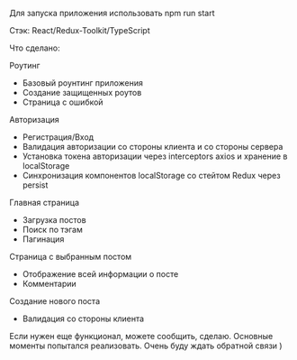 Для запуска приложения использовать npm run start

Стэк: React/Redux-Toolkit/TypeScript

Что сделано: 

Роутинг
<ul>
<li>Базовый роунтинг приложения</li>
<li>Создание защищенных роутов</li>
<li>Страница с ошибкой</li>
</ul>

Авторизация 
<ul>
<li>Регистрация/Вход</li>
<li>Валидация авторизации со стороны клиента и со стороны сервера</li>
<li>Установка токена авторизации через interceptors axios и хранение в localStorage </li>
<li>Синхронизация компонентов localStorage со стейтом Redux через persist </li>
</ul>

Главная страница
<ul>
<li>Загрузка постов</li>
<li>Поиск по тэгам</li>
<li>Пагинация</li>
</ul>

Страница с выбранным постом
<ul>
<li>Отображение всей информации о посте</li>
<li>Комментарии</li>
</ul>

Создание нового поста 
<ul>
<li>Валидация со стороны клиента</li>
</ul>


Если нужен еще функционал, можете сообщить, сделаю. Основные моменты попытался реализовать. 
Очень буду ждать обратной связи )
